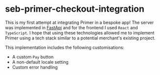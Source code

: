 # seb-primer-checkout-integration

This is my first attempt at integrating Primer in a bespoke app! The server was implemented in [FastApi](https://fastapi.tiangolo.com) and for the frontend I used `React` and `TypeScript`. I hope that using these technologies allowed me to implement Primer using a tech stack similar to a potential merchant's existing project.

This implementation includes the following customisations:
- A custom `Pay` button
- A non-default locale setting
- Custom error handling
